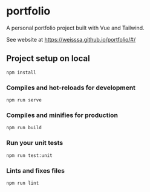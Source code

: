 # portfolio

A personal portfolio project built with Vue and Tailwind.

See website at https://weisssa.github.io/portfolio/#/

## Project setup on local
```
npm install
```

### Compiles and hot-reloads for development
```
npm run serve
```

### Compiles and minifies for production
```
npm run build
```

### Run your unit tests
```
npm run test:unit
```

### Lints and fixes files
```
npm run lint
```
